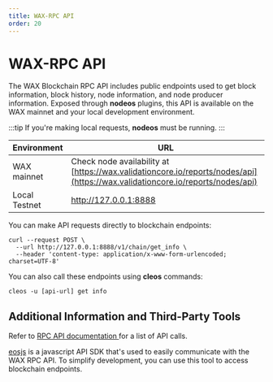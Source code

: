 ```yaml
---
title: WAX-RPC API
order: 20
---
```


# WAX-RPC API

The WAX Blockchain RPC API includes public endpoints used to get block information, block history, node information, and node producer information. Exposed through **nodeos** plugins, this API is available on the WAX mainnet and your local development environment. 

:::tip
If you're making local requests, <strong>nodeos</strong> must be running.
:::


| Environment | URL |
| --- | ----------- |
| WAX mainnet | Check node availability at [https://wax.validationcore.io/reports/nodes/api](https://wax.validationcore.io/reports/nodes/api) |
| Local Testnet | http://127.0.0.1:8888 |

You can make API requests directly to blockchain endpoints:

```
curl --request POST \
  --url http://127.0.0.1:8888/v1/chain/get_info \
  --header 'content-type: application/x-www-form-urlencoded; charset=UTF-8'
```

You can also call these endpoints using **cleos** commands:

```
cleos -u [api-url] get info
```

## Additional Information and Third-Party Tools

Refer to <a href="https://docs.antelope.io/leap/latest/nodeos/rpc_apis/" target="_blank">RPC API documentation </a> for a list of API calls.

<a href="https://github.com/eosnetworkfoundation/mandel-eosjs" target="_blank">eosjs</a> is a javascript API SDK that's used to easily communicate with the WAX RPC API. To simplify development, you can use this tool to access blockchain endpoints.
